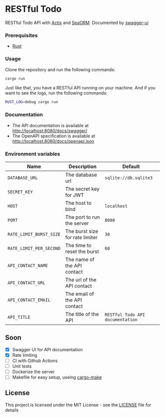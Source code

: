 # RESTful Todo
RESTful Todo API with [Actix](https://actix.rs) and [SeaORM](https://www.sea-ql.org/). Documented by [swagger-ui](https://swagger.io/)

### Prerequisites
- [Rust](https://www.rust-lang.org/tools/install)

### Usage
Clone the repository and run the following commands:
```bash
cargo run
```
Just like that, you have a RESTful API running on your machine.
And if you want to see the logs, run the following commands:
```bash
RUST_LOG=debug cargo run
```

### Documentation
- The API documentation is available at [http://localhost:8080/docs/swagger/](http://localhost:8080/docs/swagger/)
- The OpenAPI specification is available at [http://localhost:8080/docs/openapi.json](http://localhost:8080/docs/openapi.json)

### Environment variables
<!-- Table of enviroment variables -->
| Name | Description | Default |
| --- | --- | --- |
| `DATABASE_URL` | The database url | `sqlite://db.sqlite3` |
| `SECRET_KEY` | The secret key for JWT | ` ` |
| `HOST` | The host to bind | `localhost` |
| `PORT` | The port to run the server | `8080` |
| `RATE_LIMIT_BURST_SIZE` | The burst size for rate limiter | `30` |
| `RATE_LIMIT_PER_SECOND` | The time to reset the burst | `60` |
| `API_CONTACT_NAME` | The name of the API contact | ` ` |
| `API_CONTACT_URL` | The url of the API contact | ` ` |
| `API_CONTACT_EMAIL` | The email of the API contact | ` ` |
| `API_TITLE` | The title of the API | `RESTful Todo API documentation` |

## Soon
- [X] Swagger UI for API documentation
- [X] Rate limiting
- [ ] CI with Github Actions
- [ ] Unit tests
- [ ] Dockerize the server
- [ ] Makefile for easy setup, useing [cargo-make](https://github.com/sagiegurari/cargo-make)

## License
This project is licensed under the MIT License - see the [LICENSE](LICENSE) file for details
